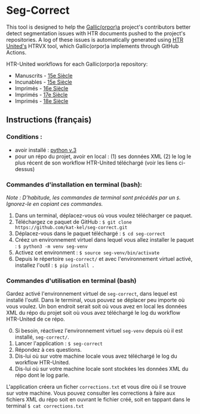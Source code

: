 # Seg-Correct

This tool is designed to help the [Gallic(orpor)a](https://github.com/Gallicorpora) project's contributors better detect segmentation issues with HTR documents pushed to the project's repositories. A log of these issues is automatically generated using [HTR United's](https://htr-united.github.io/) HTRVX tool, which Gallic(orpor)a implements through GitHub Actions.

HTR-United workflows for each Gallic(orpor)a repository:
- Manuscrits - [15e Siècle](https://github.com/Gallicorpora/HTR-MSS-15e-Siecle/actions/workflows/htr-united.yml)
- Incunables - [15e Siècle](https://github.com/Gallicorpora/HTR-incunable-15e-siecle/actions/workflows/htr-united.yml)
- Imprimés - [16e Siècle](https://github.com/Gallicorpora/HTR-imprime-16e-siecle/actions/workflows/htr-united.yml)
- Imprimés - [17e Siècle](https://github.com/Gallicorpora/HTR-imprime-17e-siecle/actions/workflows/htr-united.yml)
- Imprimés - [18e Siècle](https://github.com/Gallicorpora/HTR-imprime-18e-siecle/actions/workflows/htr-united.yml)

## Instructions (français)
### Conditions :
- avoir installé : [python v.3](https://www.python.org/downloads/)
- pour un répo du projet, avoir en local : (1) ses données XML (2) le log le plus récent de son workflow HTR-United téléchargé (voir les liens ci-dessus)


### Commandes d'installation en terminal (bash):
_Note : D'habitude, les commandes de terminal sont précédés par un `$`. Ignorez-le en copiant ces commandes._
1. Dans un terminal, déplacez-vous où vous voulez télécharger ce paquet.
2. Téléchargez ce paquet de GitHub : `$ git clone https://github.com/kat-kel/seg-correct.git`
3. Déplacez-vous dans le paquet téléchargé : `$ cd seg-correct`
4. Créez un environnement virtuel dans lequel vous allez installer le paquet : `$ python3 -m venv seg-venv`
5. Activez cet environment : `$ source seg-venv/bin/activate`
6. Depuis le répertoire `seg-correct/` et avec l'environnement virtuel activé, installez l'outil : `$ pip install .`

### Commandes d'utilisation en terminal (bash)
Gardez activé l'environnement virtuel de `seg-correct`, dans lequel est installé l'outil. Dans le terminal, vous pouvez se déplacer peu importe où vous voulez. Un bon endroit serait soit où vous avez en local les données XML du répo du projet soit où vous avez téléchargé le log du workflow HTR-United de ce répo.

0. Si besoin, réactivez l'environnement virtuel `seg-venv` depuis où il est installé, `seg-correct/`.
1. Lancer l'application : `$ seg-correct`
2. Répondez à ces questions.
3. Dis-lui où sur votre machine locale vous avez téléchargé le log du workflow HTR-United.
4. Dis-lui où sur votre machine locale sont stockées les données XML du répo dont le log parle.

L'application créera un ficher `corrections.txt` et vous dire où il se trouve sur votre machine. Vous pouvez consulter les corrections à faire aux fichiers XML du répo soit en ouvrant le fichier créé, soit en tappant dans le terminal `$ cat corrections.txt`
